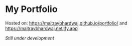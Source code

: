 # My Portfolio

Hosted on: https://maitraybhardwaj.github.io/portfolio/ and https://maitraybhardwaj.netlify.app

*Still under development*
